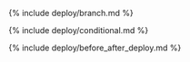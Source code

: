 {% include deploy/branch.md %}

{% include deploy/conditional.md %}

{% include deploy/before_after_deploy.md %}
